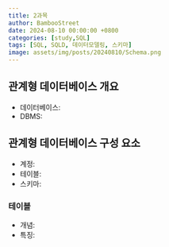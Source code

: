 ```yaml
---
title: 2과목 
author: BambooStreet
date: 2024-08-10 00:00:00 +0800
categories: [study,SQL]
tags: [SQL, SQLD, 데이터모델링, 스키마]
image: assets/img/posts/20240810/Schema.png
---
```


## 관계형 데이터베이스 개요

* 데이터베이스:
* DBMS:
  
## 관계형 데이터베이스 구성 요소

* 계정:
* 테이블:
* 스키마:


### 테이블

* 개념:
* 특징:



